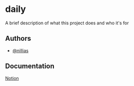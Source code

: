
# daily

A brief description of what this project does and who it's for


## Authors

- [@nillias](https://www.github.com/nilllias)



## Documentation


[Notion](https://lavender-blinker-2a8.notion.site/Nillia-3366ce6334d9481d917b72ab77cbbfd4)


